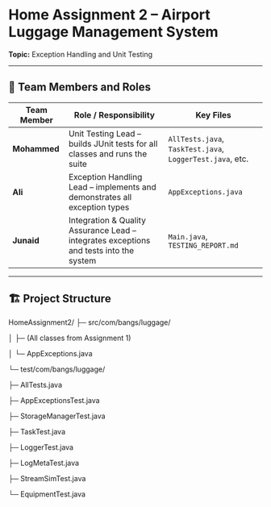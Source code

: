# Home Assignment 2 – Airport Luggage Management System  
**Topic:** Exception Handling and Unit Testing  

---

## 🧩 Team Members and Roles

| Team Member | Role / Responsibility | Key Files |
|--------------|----------------------|-----------|
| **Mohammed** | Unit Testing Lead – builds JUnit tests for all classes and runs the suite | `AllTests.java`, `TaskTest.java`, `LoggerTest.java`, etc. |
| **Ali** | Exception Handling Lead – implements and demonstrates all exception types | `AppExceptions.java` |
| **Junaid** | Integration & Quality Assurance Lead – integrates exceptions and tests into the system | `Main.java`, `TESTING_REPORT.md` |

---

## 🏗️ Project Structure
HomeAssignment2/
├─ src/com/bangs/luggage/

│ ├─ (All classes from Assignment 1)

│ └─ AppExceptions.java

└─ test/com/bangs/luggage/

├─ AllTests.java

├─ AppExceptionsTest.java

├─ StorageManagerTest.java

├─ TaskTest.java

├─ LoggerTest.java

├─ LogMetaTest.java

├─ StreamSimTest.java

└─ EquipmentTest.java